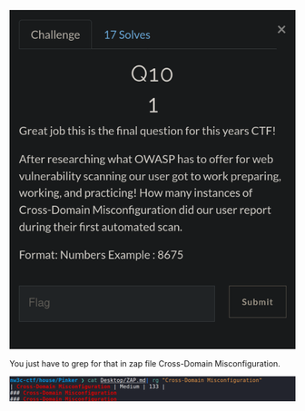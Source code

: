![](Images/Pasted%20image%2020210428144804.png)

You just have to grep for that in zap file Cross-Domain Misconfiguration.

![](Images/Pasted%20image%2020210428144942.png)
